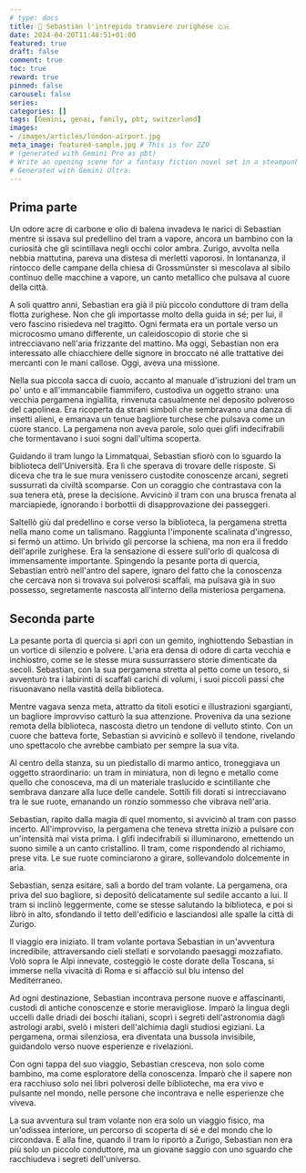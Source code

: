 ```yaml
---
# type: docs
title: 🚈 Sebastian l'intrepido tramviere zurighese 🇨🇭
date: 2024-04-20T11:48:51+01:00
featured: true
draft: false
comment: true
toc: true
reward: true
pinned: false
carousel: false
series:
categories: []
tags: [Gemini, genai, family, pbt, switzerland]
images:
- /images/articles/london-airport.jpg
meta_image: featured-sample.jpg # This is for ZZO
# (generated with Gemini Pro as pbt)
# Write an opening scene for a fantasy fiction novel set in a steampunk 18th century. Be descriptive and historically accurate. Avoid anachronism. The scene should involve Sebastian, a veryyoung tram driver in Zurich on a quest to understand the nature of knowledge and learning. Write in the style of Douglas Adams. Build mystery throughout the scene and end with an unexpected revelation. Write in Italian.
# Generated with Gemini Ultra.
---
```


## Prima parte

Un odore acre di carbone e olio di balena invadeva le narici di Sebastian mentre si issava sul predellino del tram a vapore, ancora un bambino con la curiosità che gli scintillava negli occhi color ambra. Zurigo, avvolta nella nebbia mattutina, pareva una distesa di merletti vaporosi. In lontananza, il rintocco delle campane della chiesa di Grossmünster si mescolava al sibilo continuo delle macchine a vapore, un canto metallico che pulsava al cuore della città.

A soli quattro anni, Sebastian era già il più piccolo conduttore di tram della flotta zurighese. Non che gli importasse molto della guida in sé; per lui, il vero fascino risiedeva nel tragitto. Ogni fermata era un portale verso un microcosmo umano differente, un caleidoscopio di storie che si intrecciavano nell'aria frizzante del mattino. Ma oggi, Sebastian non era interessato alle chiacchiere delle signore in broccato né alle trattative dei mercanti con le mani callose. Oggi, aveva una missione.

Nella sua piccola sacca di cuoio, accanto al manuale d'istruzioni del tram un po' unto e all'immancabile fiammifero, custodiva un oggetto strano: una vecchia pergamena ingiallita, rinvenuta casualmente nel deposito polveroso del capolinea. Era ricoperta da strani simboli che sembravano una danza di insetti alieni, e emanava un tenue bagliore turchese che pulsava come un cuore stanco. La pergamena non aveva parole, solo quei glifi indecifrabili che tormentavano i suoi sogni dall'ultima scoperta.

Guidando il tram lungo la Limmatquai, Sebastian sfiorò con lo sguardo la biblioteca dell'Università. Era lì che sperava di trovare delle risposte. Si diceva che tra le sue mura venissero custodite conoscenze arcani, segreti sussurrati da civiltà scomparse. Con un coraggio che contrastava con la sua tenera età, prese la decisione. Avvicinò il tram con una brusca frenata al marciapiede, ignorando i borbottii di disapprovazione dei passeggeri.

Saltellò giù dal predellino e corse verso la biblioteca, la pergamena stretta nella mano come un talismano. Raggiunta l'imponente scalinata d'ingresso, si fermò un attimo. Un brivido gli percorse la schiena, ma non era il freddo dell'aprile zurighese. Era la sensazione di essere sull'orlo di qualcosa di immensamente importante. Spingendo la pesante porta di quercia, Sebastian entrò nell'antro del sapere, ignaro del fatto che la conoscenza che cercava non si trovava sui polverosi scaffali, ma pulsava già in suo possesso, segretamente nascosta all'interno della misteriosa pergamena.

## Seconda parte

La pesante porta di quercia si aprì con un gemito, inghiottendo Sebastian in un vortice di silenzio e polvere. L'aria era densa di odore di carta vecchia e inchiostro, come se le stesse mura sussurrassero storie dimenticate da secoli. Sebastian, con la sua pergamena stretta al petto come un tesoro, si avventurò tra i labirinti di scaffali carichi di volumi, i suoi piccoli passi che risuonavano nella vastità della biblioteca.

Mentre vagava senza meta, attratto da titoli esotici e illustrazioni sgargianti, un bagliore improvviso catturò la sua attenzione. Proveniva da una sezione remota della biblioteca, nascosta dietro un tendone di velluto stinto. Con un cuore che batteva forte, Sebastian si avvicinò e sollevò il tendone, rivelando uno spettacolo che avrebbe cambiato per sempre la sua vita.

Al centro della stanza, su un piedistallo di marmo antico, troneggiava un oggetto straordinario: un tram in miniatura, non di legno e metallo come quello che conosceva, ma di un materiale traslucido e scintillante che sembrava danzare alla luce delle candele. Sottili fili dorati si intrecciavano tra le sue ruote, emanando un ronzio sommesso che vibrava nell'aria.

Sebastian, rapito dalla magia di quel momento, si avvicinò al tram con passo incerto. All'improvviso, la pergamena che teneva stretta iniziò a pulsare con un'intensità mai vista prima. I glifi indecifrabili si illuminarono, emettendo un suono simile a un canto cristallino. Il tram, come rispondendo al richiamo, prese vita. Le sue ruote cominciarono a girare, sollevandolo dolcemente in aria.

Sebastian, senza esitare, salì a bordo del tram volante. La pergamena, ora priva del suo bagliore, si depositò delicatamente sul sedile accanto a lui. Il tram si inclinò leggermente, come se stesse salutando la biblioteca, e poi si librò in alto, sfondando il tetto dell'edificio e lasciandosi alle spalle la città di Zurigo.

Il viaggio era iniziato. Il tram volante portava Sebastian in un'avventura incredibile, attraversando cieli stellati e sorvolando paesaggi mozzafiato. Volò sopra le Alpi innevate, costeggiò le coste dorate della Toscana, si immerse nella vivacità di Roma e si affacciò sul blu intenso del Mediterraneo.

Ad ogni destinazione, Sebastian incontrava persone nuove e affascinanti, custodi di antiche conoscenze e storie meravigliose. Imparò la lingua degli uccelli dalle driadi dei boschi italiani, scoprì i segreti dell'astronomia dagli astrologi arabi, svelò i misteri dell'alchimia dagli studiosi egiziani. La pergamena, ormai silenziosa, era diventata una bussola invisibile, guidandolo verso nuove esperienze e rivelazioni.

Con ogni tappa del suo viaggio, Sebastian cresceva, non solo come bambino, ma come esploratore della conoscenza. Imparò che il sapere non era racchiuso solo nei libri polverosi delle biblioteche, ma era vivo e pulsante nel mondo, nelle persone che incontrava e nelle esperienze che viveva.

La sua avventura sul tram volante non era solo un viaggio fisico, ma un'odissea interiore, un percorso di scoperta di sé e del mondo che lo circondava. E alla fine, quando il tram lo riportò a Zurigo, Sebastian non era più solo un piccolo conduttore, ma un giovane saggio con uno sguardo che racchiudeva i segreti dell'universo.
